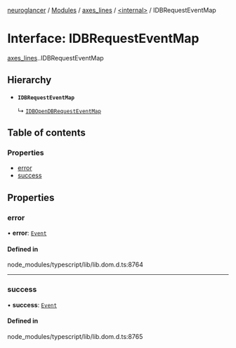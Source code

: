 [neuroglancer](../README.md) / [Modules](../modules.md) / [axes\_lines](../modules/axes_lines.md) / [<internal\>](../modules/axes_lines._internal_.md) / IDBRequestEventMap

# Interface: IDBRequestEventMap

[axes_lines](../modules/axes_lines.md).[<internal>](../modules/axes_lines._internal_.md).IDBRequestEventMap

## Hierarchy

- **`IDBRequestEventMap`**

  ↳ [`IDBOpenDBRequestEventMap`](axes_lines._internal_.IDBOpenDBRequestEventMap.md)

## Table of contents

### Properties

- [error](axes_lines._internal_.IDBRequestEventMap.md#error)
- [success](axes_lines._internal_.IDBRequestEventMap.md#success)

## Properties

### error

• **error**: [`Event`](../modules/axes_lines._internal_.md#event)

#### Defined in

node_modules/typescript/lib/lib.dom.d.ts:8764

___

### success

• **success**: [`Event`](../modules/axes_lines._internal_.md#event)

#### Defined in

node_modules/typescript/lib/lib.dom.d.ts:8765
